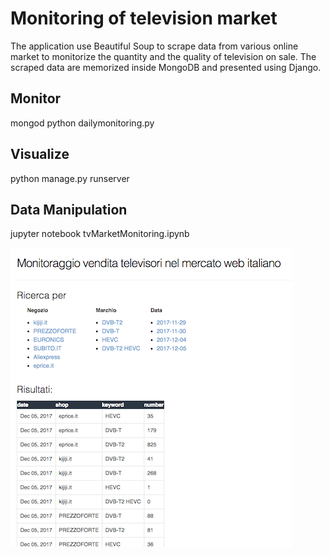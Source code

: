 # Monitoring of television market

The application use Beautiful Soup to scrape data from various online market to monitorize the quantity and the quality of television on sale.
The scraped data are memorized inside MongoDB and presented using Django.

## Monitor
mongod
python dailymonitoring.py

## Visualize
python manage.py runserver

## Data Manipulation
jupyter notebook
tvMarketMonitoring.ipynb

![](https://github.com/ndrberna/tvMarketMonitoring/blob/master/dataViz/monitor_frontend.png)



